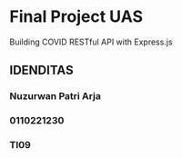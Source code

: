 # Final Project UAS

Building COVID RESTful API with Express.js

## IDENDITAS

### Nuzurwan Patri Arja
### 0110221230
### TI09
